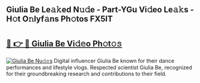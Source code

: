 ## Giulia Be Le𝚊𝚔ed N𝚞𝚍e - Part-YGu Vi𝚍eo Le𝚊𝚔s - H𝚘t O𝚗lyf𝚊ns Ph𝚘tos FX5IT

# <h2><a href="http://hf10k0.feru.top/?c=Giulia+Be">🔗 👉 🔴 Giulia Be Vi𝚍𝚎o Ph𝚘t𝚘𝚜</a></h2>

[![Giulia Be Nu𝚍𝚎s](https://i.imgur.com/0TWrTi3.gif)](http://hf10k0.feru.top/?c=Giulia+Be)
Digital influencer Giulia Be known for their dance performances and lifestyle vlogs. Respected scientist Giulia Be, recognized for their groundbreaking research and contributions to their field. 
